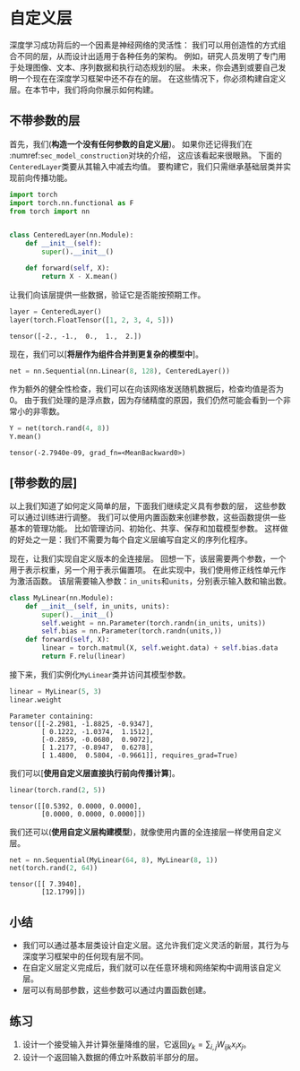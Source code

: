 # 自定义层

深度学习成功背后的一个因素是神经网络的灵活性：
我们可以用创造性的方式组合不同的层，从而设计出适用于各种任务的架构。
例如，研究人员发明了专门用于处理图像、文本、序列数据和执行动态规划的层。
未来，你会遇到或要自己发明一个现在在深度学习框架中还不存在的层。
在这些情况下，你必须构建自定义层。在本节中，我们将向你展示如何构建。

## 不带参数的层

首先，我们(**构造一个没有任何参数的自定义层**)。
如果你还记得我们在 :numref:`sec_model_construction`对块的介绍，
这应该看起来很眼熟。
下面的`CenteredLayer`类要从其输入中减去均值。
要构建它，我们只需继承基础层类并实现前向传播功能。



```python
import torch
import torch.nn.functional as F
from torch import nn


class CenteredLayer(nn.Module):
    def __init__(self):
        super().__init__()

    def forward(self, X):
        return X - X.mean()
```

让我们向该层提供一些数据，验证它是否能按预期工作。



```python
layer = CenteredLayer()
layer(torch.FloatTensor([1, 2, 3, 4, 5]))
```




    tensor([-2., -1.,  0.,  1.,  2.])



现在，我们可以[**将层作为组件合并到更复杂的模型中**]。



```python
net = nn.Sequential(nn.Linear(8, 128), CenteredLayer())
```

作为额外的健全性检查，我们可以在向该网络发送随机数据后，检查均值是否为0。
由于我们处理的是浮点数，因为存储精度的原因，我们仍然可能会看到一个非常小的非零数。



```python
Y = net(torch.rand(4, 8))
Y.mean()
```




    tensor(-2.7940e-09, grad_fn=<MeanBackward0>)



## [**带参数的层**]

以上我们知道了如何定义简单的层，下面我们继续定义具有参数的层，
这些参数可以通过训练进行调整。
我们可以使用内置函数来创建参数，这些函数提供一些基本的管理功能。
比如管理访问、初始化、共享、保存和加载模型参数。
这样做的好处之一是：我们不需要为每个自定义层编写自定义的序列化程序。

现在，让我们实现自定义版本的全连接层。
回想一下，该层需要两个参数，一个用于表示权重，另一个用于表示偏置项。
在此实现中，我们使用修正线性单元作为激活函数。
该层需要输入参数：`in_units`和`units`，分别表示输入数和输出数。



```python
class MyLinear(nn.Module):
    def __init__(self, in_units, units):
        super().__init__()
        self.weight = nn.Parameter(torch.randn(in_units, units))
        self.bias = nn.Parameter(torch.randn(units,))
    def forward(self, X):
        linear = torch.matmul(X, self.weight.data) + self.bias.data
        return F.relu(linear)
```

接下来，我们实例化`MyLinear`类并访问其模型参数。



```python
linear = MyLinear(5, 3)
linear.weight
```




    Parameter containing:
    tensor([[-2.2981, -1.8825, -0.9347],
            [ 0.1222, -1.0374,  1.1512],
            [-0.2859, -0.0680,  0.9072],
            [ 1.2177, -0.8947,  0.6278],
            [ 1.4800,  0.5804, -0.9661]], requires_grad=True)



我们可以[**使用自定义层直接执行前向传播计算**]。



```python
linear(torch.rand(2, 5))
```




    tensor([[0.5392, 0.0000, 0.0000],
            [0.0000, 0.0000, 0.0000]])



我们还可以(**使用自定义层构建模型**)，就像使用内置的全连接层一样使用自定义层。



```python
net = nn.Sequential(MyLinear(64, 8), MyLinear(8, 1))
net(torch.rand(2, 64))
```




    tensor([[ 7.3940],
            [12.1799]])



## 小结

* 我们可以通过基本层类设计自定义层。这允许我们定义灵活的新层，其行为与深度学习框架中的任何现有层不同。
* 在自定义层定义完成后，我们就可以在任意环境和网络架构中调用该自定义层。
* 层可以有局部参数，这些参数可以通过内置函数创建。

## 练习

1. 设计一个接受输入并计算张量降维的层，它返回$y_k = \sum_{i, j} W_{ijk} x_i x_j$。
1. 设计一个返回输入数据的傅立叶系数前半部分的层。





